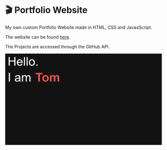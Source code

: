 # :clapper: Portfolio Website

My own custom Portfolio Website made in HTML, CSS and JavasScript.

The website can be found [here](https://schmelto.github.io/portfolio/).

The Projects are accessed through the GitHub API.

![portfolio](./assets/portfolio.gif)
